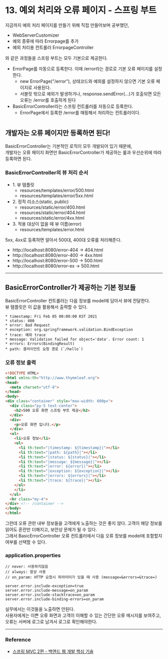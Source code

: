 # 13. 예외 처리와 오류 페이지 - 스프링 부트

지금까지 예외 처리 페이지를 만들기 위해 직접 만들어보며 공부했던,
- WebServerCustomizer
- 예외 종류에 따라 Errorpage를 추가
- 예외 처리용 컨트롤러 ErrorpageController

와 같은 과정들을 스프링 부트는 모두 기본으로 제공한다.

- ErrorPage를 자동으로 등록한다. 이때 /error라는 경로로 기본 오류 페이지를 설정한다.
    - new ErrorPage("/error"), 상태코드와 예외를 설정하지 않으면 기본 오류 페이지로 사용된다.
    - 서블릿 밖으로 예외가 발생하거나, response.sendError(...)가 호출되면 모든 오류는 /error를 호출하게 된다
- BasicErrorController라는 스프링 컨트롤러를 자동으로 등록한다.
    - ErrorPage에서 등록한 /error를 매핑해서 처리하는 컨트롤러이다.

#

## 개발자는 오류 페이지만 등록하면 된다!

BasicErrorController는 기본적인 로직이 모두 개발되어 있기 때문에,  
개발자는 오류 페이지 화면만 BasicErrorController가 제공하는 룰과 우선순위에 따라 등록하면 된다.

### BasicErrorController의 뷰 처리 순서

- 1\. 뷰 템플릿
    - resources/templates/error/500.html
    - resources/templates/error/5xx.html
- 2\. 정적 리소스(static, public)
    - resources/static/error/400.html
    - resources/static/error/404.html
    - resources/static/error/4xx.html
- 3\. 적용 대상이 없을 때 뷰 이름(error)
    - resources/templates/error.html

5xx, 4xx로 등록하면 알아서 500대, 400대 오류를 처리해준다.  
- http://localhost:8080/error-404 -> 404.html
- http://localhost:8080/error-400 -> 4xx.html
- http://localhost:8080/error-500 -> 500.html
- http://localhost:8080/error-ex -> 500.html

---

## BasicErrorController가 제공하는 기본 정보들

BasicErrorController 컨트롤러는 다음 정보를 model에 담아서 뷰에 전달한다.  
뷰 템플릿은 이 값을 활용해서 출력할 수 있다.

```
* timestamp: Fri Feb 05 00:00:00 KST 2021
* status: 400
* error: Bad Request
* exception: org.springframework.validation.BindException
* trace: 예외 trace
* message: Validation failed for object='data'. Error count: 1
* errors: Errors(BindingResult)
* path: 클라이언트 요청 경로 (`/hello`)
``` 

### 오류 정보 출력

```html
<!DOCTYPE HTML>
<html xmlns:th="http://www.thymeleaf.org">
<head>
  <meta charset="utf-8">
</head>
<body>
<div class="container" style="max-width: 600px">
  <div class="py-5 text-center">
    <h2>500 오류 화면 스프링 부트 제공</h2>
  </div>
  <div>
    <p>오류 화면 입니다.</p>
  </div>
  <ul>
    <li>오류 정보</li>
    <ul>
      <li th:text="|timestamp: ${timestamp}|"></li>
      <li th:text="|path: ${path}|"></li>
      <li th:text="|status: ${status}|"></li>
      <li th:text="|message: ${message}|"></li>
      <li th:text="|error: ${error}|"></li>
      <li th:text="|exception: ${exception}|"></li>
      <li th:text="|errors: ${errors}|"></li>
      <li th:text="|trace: ${trace}|"></li>
    </ul>
    </li>
  </ul>
  <hr class="my-4">
</div> <!-- /container -->
</body>
</html>
```

그런데 오류 관련 내부 정보들을 고객에게 노출하는 것은 좋지 않다. 고객이 해당 정보를 읽어도 혼란만 더해지고, 보안상 문제가 될 수 있다.  
그래서 BasicErrorController 오류 컨트롤러에서 다음 오류 정보를 model에 포함할지 여부를 선택할 수 있다.

### application.properties
```
// never: 사용하지않음
// always: 항상 사용
// on_param: HTTP 요청시 파라미터가 있을 때 사용 (message=&errors=&trace=)

server.error.include-exception=true
server.error.include-message=on_param
server.error.include-stacktrace=on_param
server.error.include-binding-errors=on_param
```

실무에서는 이것들을 노출하면 안된다.  
사용자에게는 이쁜 오류 화면과 고객이 이해할 수 있는 간단한 오류 메시지를 보여주고,  
오류는 서버에 로그로 남겨서 로그로 확인해야한다.

---

### Reference
- [스프링 MVC 2편 - 백엔드 웹 개발 핵심 기술](https://www.inflearn.com/course/%EC%8A%A4%ED%94%84%EB%A7%81-mvc-2/dashboard)
